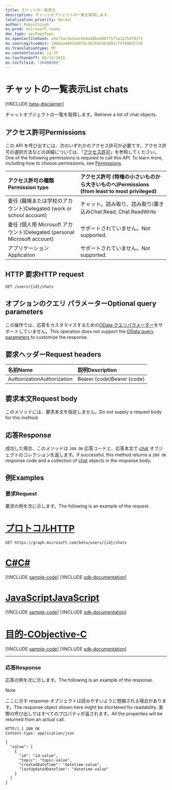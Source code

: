 ```yaml
---
title: チャットの一覧表示
description: チャットオブジェクトの一覧を取得します。
localization_priority: Normal
author: RamjotSingh
ms.prod: microsoft-teams
doc_type: apiPageType
ms.openlocfilehash: a5e73ac5b3eacb64ad8be80bf75f1a1225d70371
ms.sourcegitcommit: 1066aa4045d48f9c9b764d3b2891cf4f806d17d5
ms.translationtype: MT
ms.contentlocale: ja-JP
ms.lasthandoff: 08/15/2019
ms.locfileid: "36408986"
---
```

# <a name="list-chats"></a><span data-ttu-id="4f606-103">チャットの一覧表示</span><span class="sxs-lookup"><span data-stu-id="4f606-103">List chats</span></span>

[!INCLUDE [beta-disclaimer](../../includes/beta-disclaimer.md)]

<span data-ttu-id="4f606-104">チャットオブジェクトの一覧を取得します。</span><span class="sxs-lookup"><span data-stu-id="4f606-104">Retrieve a list of chat objects.</span></span>

## <a name="permissions"></a><span data-ttu-id="4f606-105">アクセス許可</span><span class="sxs-lookup"><span data-stu-id="4f606-105">Permissions</span></span>

<span data-ttu-id="4f606-p101">この API を呼び出すには、次のいずれかのアクセス許可が必要です。アクセス許可の選択方法などの詳細については、「[アクセス許可](/graph/permissions-reference)」を参照してください。</span><span class="sxs-lookup"><span data-stu-id="4f606-p101">One of the following permissions is required to call this API. To learn more, including how to choose permissions, see [Permissions](/graph/permissions-reference).</span></span>

| <span data-ttu-id="4f606-108">アクセス許可の種類</span><span class="sxs-lookup"><span data-stu-id="4f606-108">Permission type</span></span>                        | <span data-ttu-id="4f606-109">アクセス許可 (特権の小さいものから大きいものへ)</span><span class="sxs-lookup"><span data-stu-id="4f606-109">Permissions (from least to most privileged)</span></span> |
|:---------------------------------------|:--------------------------------------------|
| <span data-ttu-id="4f606-110">委任 (職場または学校のアカウント)</span><span class="sxs-lookup"><span data-stu-id="4f606-110">Delegated (work or school account)</span></span>     | <span data-ttu-id="4f606-111">チャット。読み取り、読み取り/書き込み</span><span class="sxs-lookup"><span data-stu-id="4f606-111">Chat.Read, Chat.ReadWrite</span></span> |
| <span data-ttu-id="4f606-112">委任 (個人用 Microsoft アカウント)</span><span class="sxs-lookup"><span data-stu-id="4f606-112">Delegated (personal Microsoft account)</span></span> | <span data-ttu-id="4f606-113">サポートされていません。</span><span class="sxs-lookup"><span data-stu-id="4f606-113">Not supported.</span></span> |
| <span data-ttu-id="4f606-114">アプリケーション</span><span class="sxs-lookup"><span data-stu-id="4f606-114">Application</span></span>                            | <span data-ttu-id="4f606-115">サポートされていません。</span><span class="sxs-lookup"><span data-stu-id="4f606-115">Not supported.</span></span> |

## <a name="http-request"></a><span data-ttu-id="4f606-116">HTTP 要求</span><span class="sxs-lookup"><span data-stu-id="4f606-116">HTTP request</span></span>

<!-- { "blockType": "ignored" } -->

```http
GET /users/{id}/chats
```

## <a name="optional-query-parameters"></a><span data-ttu-id="4f606-117">オプションのクエリ パラメーター</span><span class="sxs-lookup"><span data-stu-id="4f606-117">Optional query parameters</span></span>

<span data-ttu-id="4f606-118">この操作では、応答をカスタマイズするための[OData クエリパラメーター](/graph/query-parameters)をサポートしていません。</span><span class="sxs-lookup"><span data-stu-id="4f606-118">This operation does not support the [OData query parameters](/graph/query-parameters) to customize the response.</span></span>

## <a name="request-headers"></a><span data-ttu-id="4f606-119">要求ヘッダー</span><span class="sxs-lookup"><span data-stu-id="4f606-119">Request headers</span></span>

| <span data-ttu-id="4f606-120">名前</span><span class="sxs-lookup"><span data-stu-id="4f606-120">Name</span></span>      |<span data-ttu-id="4f606-121">説明</span><span class="sxs-lookup"><span data-stu-id="4f606-121">Description</span></span>|
|:----------|:----------|
| <span data-ttu-id="4f606-122">Authorization</span><span class="sxs-lookup"><span data-stu-id="4f606-122">Authorization</span></span> | <span data-ttu-id="4f606-123">Bearer {code}</span><span class="sxs-lookup"><span data-stu-id="4f606-123">Bearer {code}</span></span> |

## <a name="request-body"></a><span data-ttu-id="4f606-124">要求本文</span><span class="sxs-lookup"><span data-stu-id="4f606-124">Request body</span></span>

<span data-ttu-id="4f606-125">このメソッドには、要求本文を指定しません。</span><span class="sxs-lookup"><span data-stu-id="4f606-125">Do not supply a request body for this method.</span></span>

## <a name="response"></a><span data-ttu-id="4f606-126">応答</span><span class="sxs-lookup"><span data-stu-id="4f606-126">Response</span></span>

<span data-ttu-id="4f606-127">成功した場合、このメソッドは `200 OK` 応答コードと、応答本文で [chat](../resources/chat.md) オブジェクトのコレクションを返します。</span><span class="sxs-lookup"><span data-stu-id="4f606-127">If successful, this method returns a `200 OK` response code and a collection of [chat](../resources/chat.md) objects in the response body.</span></span>

## <a name="examples"></a><span data-ttu-id="4f606-128">例</span><span class="sxs-lookup"><span data-stu-id="4f606-128">Examples</span></span>

### <a name="request"></a><span data-ttu-id="4f606-129">要求</span><span class="sxs-lookup"><span data-stu-id="4f606-129">Request</span></span>

<span data-ttu-id="4f606-130">要求の例を次に示します。</span><span class="sxs-lookup"><span data-stu-id="4f606-130">The following is an example of the request.</span></span>

# <a name="httptabhttp"></a>[<span data-ttu-id="4f606-131">プロトコル</span><span class="sxs-lookup"><span data-stu-id="4f606-131">HTTP</span></span>](#tab/http)
<!-- {
  "blockType": "request",
  "name": "get_chats"
}-->

```http
GET https://graph.microsoft.com/beta/users/{id}/chats
```
# <a name="ctabcsharp"></a>[<span data-ttu-id="4f606-132">C#</span><span class="sxs-lookup"><span data-stu-id="4f606-132">C#</span></span>](#tab/csharp)
[!INCLUDE [sample-code](../includes/snippets/csharp/get-chats-csharp-snippets.md)]
[!INCLUDE [sdk-documentation](../includes/snippets/snippets-sdk-documentation-link.md)]

# <a name="javascripttabjavascript"></a>[<span data-ttu-id="4f606-133">JavaScript</span><span class="sxs-lookup"><span data-stu-id="4f606-133">JavaScript</span></span>](#tab/javascript)
[!INCLUDE [sample-code](../includes/snippets/javascript/get-chats-javascript-snippets.md)]
[!INCLUDE [sdk-documentation](../includes/snippets/snippets-sdk-documentation-link.md)]

# <a name="objective-ctabobjc"></a>[<span data-ttu-id="4f606-134">目的-C</span><span class="sxs-lookup"><span data-stu-id="4f606-134">Objective-C</span></span>](#tab/objc)
[!INCLUDE [sample-code](../includes/snippets/objc/get-chats-objc-snippets.md)]
[!INCLUDE [sdk-documentation](../includes/snippets/snippets-sdk-documentation-link.md)]

---


### <a name="response"></a><span data-ttu-id="4f606-135">応答</span><span class="sxs-lookup"><span data-stu-id="4f606-135">Response</span></span>

<span data-ttu-id="4f606-136">応答の例を次に示します。</span><span class="sxs-lookup"><span data-stu-id="4f606-136">The following is an example of the response.</span></span>

> [!NOTE]
> <span data-ttu-id="4f606-137">ここに示す response オブジェクトは読みやすいように短縮される場合があります。</span><span class="sxs-lookup"><span data-stu-id="4f606-137">The response object shown here might be shortened for readability.</span></span> <span data-ttu-id="4f606-138">実際の呼び出しではすべてのプロパティが返されます。</span><span class="sxs-lookup"><span data-stu-id="4f606-138">All the properties will be returned from an actual call.</span></span>

<!-- {
  "blockType": "response",
  "truncated": true,
  "@odata.type": "microsoft.graph.chat",
  "isCollection": true
} -->

```http
HTTP/1.1 200 OK
Content-type: application/json

{
  "value": [
    {
      "id": "id-value",
      "topic": "topic-value",
      "createdDateTime": "datetime-value",
      "lastUpdatedDateTime": "datetime-value"
    }
  ]
}
```

<!-- uuid: 16cd6b66-4b1a-43a1-adaf-3a886856ed98
2019-02-04 14:57:30 UTC -->
<!-- {
  "type": "#page.annotation",
  "description": "List chats",
  "keywords": "",
  "section": "documentation",
  "tocPath": "",
  "suppressions": [
  ]
}-->
